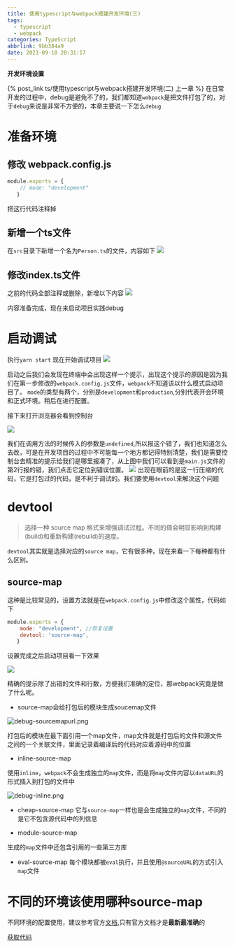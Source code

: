 ```yaml
---
title: 使用typescript与webpack搭建开发环境(三)
tags:
  - typescript
  - webpack
categories: TypeScript
abbrlink: 9bb384a9
date: 2021-09-10 20:31:17
---
```


**开发环境设置**

 {% post_link ts/使用typescript与webpack搭建开发环境(二) 上一章 %}
在日常开发的过程中，debug是避免不了的，我们都知道`webpack`是把文件打包了的，对于`debug`来说是非常不方便的，本章主要说一下怎么`debug`
# 准备环境
## 修改 webpack.config.js
```javascript
module.exports = {
    // mode: "development"
   }
```
把这行代码注释掉

## 新增一个ts文件
在`src`目录下新增一个名为`Person.ts`的文件，内容如下
![](https://img-blog.csdnimg.cn/img_convert/b922ae65ede35dd2b38ca147b3d50d98.png)
## 修改index.ts文件
之前的代码全部注释或删除，新增以下内容
![](https://img-blog.csdnimg.cn/img_convert/db9d0c53dd9f31f963331604d20430f1.png)

内容准备完成，现在来启动项目实践debug
# 启动调试

执行`yarn start` 现在开始调试项目
![](https://img-blog.csdnimg.cn/img_convert/6969296b6bc08265cb665320458de936.png)

启动之后我们会发现在终端中会出现这样一个提示，出现这个提示的原因是因为我们在第一步修改的`webpack.config.js`文件，`webpack`不知道该以什么模式启动项目了。
`mode`的类型有两个，分别是`development`和`production`,分别代表开会环境和正式环境。稍后在进行配置。

接下来打开浏览器会看到控制台

![](https://img-blog.csdnimg.cn/img_convert/e0c1755a8f3431461ec4b92db3d3cdea.png)

我们在调用方法的时候传入的参数是`undefined`,所以报这个错了，我们也知道怎么去改，可是在开发项目的过程中不可能每一个地方都记得特别清楚，我们是需要控制台去精准的提示给我们是哪里报凑了，从上图中我们可以看到是`main.js`文件的第2行报的错，我们点击它定位到错误位置。
![](https://img-blog.csdnimg.cn/img_convert/ce1dbd50a9adab2a2ee076cc8e41ea25.png)
出现在眼前的是这一行压缩的代码，它是打包过的代码，是不利于调试的。我们要使用`devtool`来解决这个问题
# devtool
>选择一种 source map 格式来增强调试过程。不同的值会明显影响到构建(build)和重新构建(rebuild)的速度。

`devtool`其实就是选择对应的`source map`，它有很多种，现在来看一下每种都有什么区别。
## source-map

这种是比较常见的，设置方法就是在`webpack.config.js`中修改这个属性，代码如下
```javascript
module.exports = {
    mode: "development", //恢复设置
    devtool: 'source-map',
   }
```
设置完成之后启动项目看一下效果

![](https://img-blog.csdnimg.cn/img_convert/88f50e2b3809c24b7b5d3b3746e5cf73.png)

精确的提示除了出错的文件和行数，方便我们准确的定位，那webpack究竟是做了什么呢。

* source-map会给打包后的模块生成soucemap文件

![debug-sourcemapurl.png](https://img-blog.csdnimg.cn/img_convert/9950d06b66251cb0753805ebf6d2a0f2.png)

打包后的模块在最下面引用一个map文件，map文件就是打包后的文件和源文件之间的一个关联文件，里面记录着编译后的代码对应着源码中的位置
* inline-source-map

 使用`inline`，`webpack`不会生成独立的`map`文件，而是将`map`文件内容以`dataURL`的形式插入到打包的文件中

![debug-inline.png](https://img-blog.csdnimg.cn/img_convert/f860fc745a8cb302f7d00111a37a12fb.png)
* cheap-source-map
它与`source-map`一样也是会生成独立的`map`文件，不同的是它不包含源代码中的列信息

* module-source-map

生成的`map`文件中还包含引用的一些第三方库
* eval-source-map
每个模块都被`eval`执行，并且使用`@sourceURL`的方式引入`map`文件
# 不同的环境该使用哪种source-map

不同环境的配置使用，建议参考官方[文档](https://webpack.js.org/configuration/devtool/#devtool),只有官方文档才是**最新最准确**的

[获取代码](https://github.com/xx996/webpack-ts-demo)